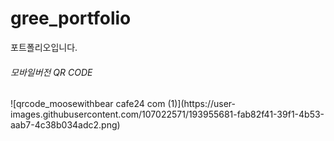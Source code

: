 # gree_portfolio
포트폴리오입니다.

<h6>모바일버전 QR CODE </h6>
![qrcode_moosewithbear cafe24 com (1)](https://user-images.githubusercontent.com/107022571/193955681-fab82f41-39f1-4b53-aab7-4c38b034adc2.png)
